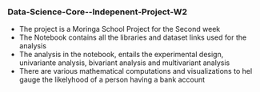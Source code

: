 ### Data-Science-Core--Indepenent-Project-W2
- The project is a Moringa School Project for the Second week
- The Notebook contains all the libraries and dataset links used for the analysis
- The analysis in the notebook, entails the experimental design, univariante analysis, bivariant analysis and multivariant analysis
- There are various mathematical computations and visualizations to hel gauge the likelyhood of a person having a bank account
